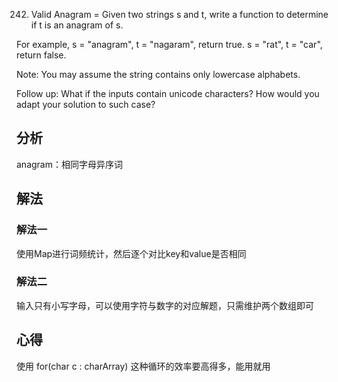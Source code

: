242. Valid Anagram
=
Given two strings s and t, write a function to determine if t is an anagram of s.

For example,
s = "anagram", t = "nagaram", return true.
s = "rat", t = "car", return false.

Note:
You may assume the string contains only lowercase alphabets.

Follow up:
What if the inputs contain unicode characters? How would you adapt your solution to such case?

分析
-

anagram：相同字母异序词

解法
-

### 解法一

使用Map进行词频统计，然后逐个对比key和value是否相同

### 解法二

输入只有小写字母，可以使用字符与数字的对应解题，只需维护两个数组即可

心得
-
使用 for(char c : charArray) 这种循环的效率要高得多，能用就用